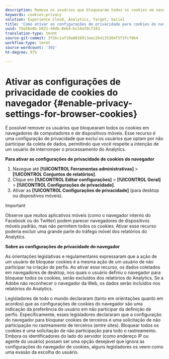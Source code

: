 ```yaml
---
description: Remova os usuários que bloquearam todos os cookies em navegadores de computadores e de dispositivos móveis. Essa configuração de privacidade exclui os usuários que optam por não participar da coleta de dados do Analytics.
keywords: cookies;privacy
solution: Experience Cloud, Analytics, Target, Social
title: 'Como ativar as configurações de privacidade para cookies do navegador '
uuid: f6a56e8b-b021-49db-8eb4-6c14af0c7243
translation-type: tm+mt
source-git-commit: 3f26c1af19a0838913eec2b4135304f5f3fcf0b4
workflow-type: tm+mt
source-wordcount: '302'
ht-degree: 97%

---
```



# Ativar as configurações de privacidade de cookies do navegador {#enable-privacy-settings-for-browser-cookies}

É possível remover os usuários que bloquearam todos os cookies em navegadores de computadores e de dispositivos móveis. Esse recurso é uma configuração de privacidade que exclui os usuários que optam por não participar da coleta de dados, permitindo que você respeite a intenção de um usuário de interromper o processamento do Analytics.

**Para ativar as configurações de privacidade de cookies do navegador**

1. Navegue até **[!UICONTROL Ferramentas administrativas]** > **[!UICONTROL Conjuntos de relatórios]**.
1. Clique em **[!UICONTROL Editar configurações]** > **[!UICONTROL Geral]** > **[!UICONTROL Configurações de privacidade]**.
1. Ativar as **[!UICONTROL Configurações de privacidade]** (para desktop ou dispositivos móveis).

>[!IMPORTANT]
>
>Observe que muitos aplicativos móveis (como o navegador interno do Facebook ou do Twitter) podem parecer navegadores de dispositivos móveis padrão, mas não permitem todos os cookies. Ativar esse recurso poderia excluir uma grande parte do tráfego móvel dos relatórios do Analytics.

**Sobre as configurações de privacidade do navegador**

As orientações legislativas e regulamentares expressaram que a ação de um usuário de bloquear cookies é a mesma ação de um usuário de não participar na criação de perfis. Ao ativar esse recurso, os dados coletados em navegadores de desktop, nos quais o usuário definiu o navegador para bloquear todos os cookies, serão excluídos dos relatórios do Analytics. Se a Adobe não reconhecer o navegador da Web, os dados serão incluídos nos relatórios do Analytics.

Legisladores de todo o mundo declararam (tanto em orientações quanto em acordos) que as configurações de cookies do navegador são uma indicação da preferência do usuário em não participar da definição de perfis. Especificamente, esses legisladores declararam que a configuração do navegador para bloquear cookies de terceiros é uma solicitação de não participação no rastreamento de terceiros (entre sites). Bloquear todos os cookies é uma solicitação de não participação para todo o rastreamento. Embora os identificadores do lado do servidor (como endereço IP ou agente do usuário) possam ser uma opção desejável que ignora as configurações do navegador de cookies, alguns legisladores os veem como uma evasão da escolha do usuário.